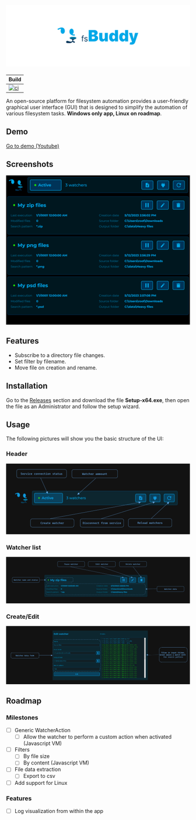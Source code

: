 

![header](./.github/images/header.png)
---
| Build                                                                                                                                                   |
|---------------------------------------------------------------------------------------------------------------------------------------------------------|
| [![ci](https://github.com/jdaar/FsBuddy/actions/workflows/ci.yaml/badge.svg?branch=master)](https://github.com/jdaar/FsBuddy/actions/workflows/ci.yaml) |

An open-source platform for filesystem automation provides a user-friendly graphical user interface (GUI) that is designed to simplify the automation of various filesystem tasks. **Windows only app, Linux on roadmap**.

## Demo

[Go to demo (Youtube)](https://youtu.be/hYKSo_WblS4)

## Screenshots

![main_screenshot](./.github/images/main_screenshot.png)

## Features
- Subscribe to a directory file changes.
- Set filter by filename.
- Move file on creation and rename.

## Installation

Go to the [Releases](https://github.com/jdaar/FsBuddy/releases) section and download the file **Setup-x64.exe**, then open the file as an Administrator and follow the setup wizard.

## Usage

The following pictures will show you the basic structure of the UI:

### Header

![header_explanation](./.github/images/header_explanation.png)

### Watcher list

![watcherlist_explanation](./.github/images/watcherlist_explanation.png)

### Create/Edit

![create_edit_explanation](./.github/images/create_edit_explanation.png)

## Roadmap

### Milestones

- [ ] Generic WatcherAction
    - [ ] Allow the watcher to perform a custom action when activated (Javascript VM)
- [ ] Filters
    - [ ] By file size
    - [ ] By content (Javascript VM)
- [ ] File data extraction
    - [ ] Export to csv
- [ ] Add support for Linux

### Features

- [ ] Log visualization from within the app


 
